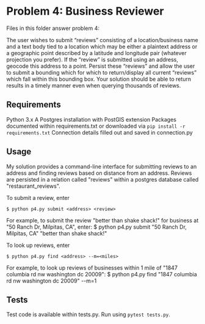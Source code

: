 # Problem 4: Business Reviewer

Files in this folder answer problem 4:

The user wishes to submit “reviews” consisting of a location/business name and a text body tied to a location which may be either a plaintext address or a geographic point described by a latitude and longitude pair (whatever projection you prefer). If the “review” is submitted using an address, geocode this address to a point. Persist these “reviews” and allow the user to submit a bounding which for which to return/display all current “reviews” which fall within this bounding box. Your solution should be able to return results in a timely manner even when querying thousands of reviews.

## Requirements

Python 3.x
A Postgres installation with PostGIS extension
Packages documented within requirements.txt or downloaded via `pip install -r requirements.txt`
Connection details filled out and saved in connection.py

## Usage

My solution provides a command-line interface for submitting reviews to an address and finding reviews based on distance from an address. Reviews are persisted in a relation called "reviews" within a postgres database called "restaurant_reviews".

To submit a review, enter

	$ python p4.py submit <address> <review>

For example, to submit the review "better than shake shack!" for business at "50 Ranch Dr, Milpitas, CA", enter:
	$ python p4.py submit "50 Ranch Dr, Milpitas, CA" "better than shake shack!"

To look up reviews, enter

	$ python p4.py find <address> --m=<miles>

For example, to look up reviews of businesses within 1 mile of "1847 columbia rd nw washington dc 20009":
	$ python p4.py find "1847 columbia rd nw washington dc 20009" --m=1

## Tests

Test code is available within tests.py. Run using `pytest tests.py`.
